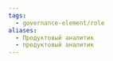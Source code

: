 ```yaml
---
tags:
  - governance-element/role
aliases:
  - Продуктовый аналитик
  - продуктовый аналитик
---
```

